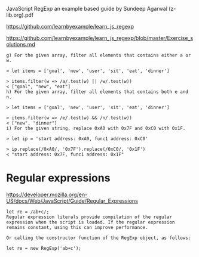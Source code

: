 JavaScript RegExp an example based guide by Sundeep Agarwal (z-lib.org).pdf

https://github.com/learnbyexample/learn_js_regexp

https://github.com/learnbyexample/learn_js_regexp/blob/master/Exercise_solutions.md

```
g) For the given array, filter all elements that contains either a or w.

> let items = ['goal', 'new', 'user', 'sit', 'eat', 'dinner']

> items.filter(w => /a/.test(w) || /w/.test(w))
< ["goal", "new", "eat"]
h) For the given array, filter all elements that contains both e and n.

> let items = ['goal', 'new', 'user', 'sit', 'eat', 'dinner']

> items.filter(w => /e/.test(w) && /n/.test(w))
< ["new", "dinner"]
i) For the given string, replace 0xA0 with 0x7F and 0xC0 with 0x1F.

> let ip = 'start address: 0xA0, func1 address: 0xC0'

> ip.replace(/0xA0/, '0x7F').replace(/0xC0/, '0x1F')
< "start address: 0x7F, func1 address: 0x1F"
```

# Regular expressions
https://developer.mozilla.org/en-US/docs/Web/JavaScript/Guide/Regular_Expressions
```
let re = /ab+c/;
Regular expression literals provide compilation of the regular expression when the script is loaded. If the regular expression remains constant, using this can improve performance.

Or calling the constructor function of the RegExp object, as follows:

let re = new RegExp('ab+c');
```
